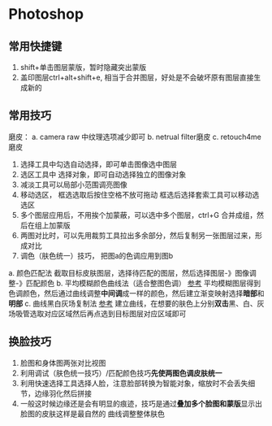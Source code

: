 # Photoshop

## 常用快捷键

1. shift+单击图层蒙版，暂时隐藏突出蒙版
2. 盖印图层ctrl+alt+shift+e, 相当于合并图层，好处是不会破坏原有图层直接生成新的

## 常用技巧

磨皮：
a. camera raw 中纹理选项减少即可
b. netrual filter磨皮
c. retouch4me 磨皮
1. 选择工具中勾选自动选择，即可单击图像选中图层
2. 选区工具中 选择对象，即可自动选择独立的图像对象
3. 减淡工具可以局部小范围调亮图像
4. 移动选区，
框选选取后按住空格不放可拖动
框选后选择套索工具可以移动选选区
5. 多个图层应用后，不用挨个加蒙蔽，可以选中多个图层，ctrl+G 合并成组，然后在组上加蒙版
6. 两图对比时，可以先用裁剪工具拉出多余部分，然后复制另一张图层过来，形成对比
7. 调色（肤色统一）技巧， 把图a的色调应用到图b

  a. 颜色匹配法
     截取目标皮肤图层，选择待匹配的图层，然后选择图层-》图像调整-》匹配颜色
  b. 平均模糊颜色曲线法（适合整图色调）
     [参考](https://www.bilibili.com/video/BV15d4y1C7Zw/?spm_id_from=pageDriver&vd_source=f4d92e6fdcf22e13a2e9477d3dfd9751)
     平均模糊图层得到色调颜色，然后通过曲线调整**中间调**成一样的颜色，然后建立渐变映射选择**暗部**和**明部**
  c. 曲线黑白灰场复制法
     [参考](bilibili.com/video/BV1TW4y127X8/?spm_id_from=333.788&vd_source=f4d92e6fdcf22e13a2e9477d3dfd9751)
     建立曲线，在想要的肤色上分别**双击**黑、白、灰场吸管选取对应区域然后再点选到目标图层对应区域即可


##  换脸技巧

1. 脸图和身体图两张对比视图
2. 利用调试（肤色统一技巧）/匹配颜色技巧**先使两图色调皮肤统一**
3. 利用快速选择工具选择人脸，注意脸部转换为智能对象，缩放时不会丢失细节，边缘羽化然后拼接
4. 一般这时候边缘还是会有明显的痕迹，技巧是通过**叠加多个脸图和蒙版**显示出脸图的皮肤这样是最自然的
曲线调整整体肤色